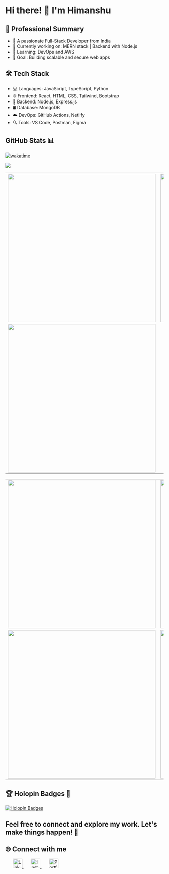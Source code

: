 # Hi there! 👋 I'm Himanshu

## 🚀 Professional Summary 

- 🎯 A passionate Full-Stack Developer from India  
- 💼 Currently working on: MERN stack | Backend with Node.js  
- 🌱 Learning: DevOps and AWS  
- 🚀 Goal: Building scalable and secure web apps  

## 🛠️ Tech Stack

- 💻 Languages: JavaScript, TypeScript, Python
- 🌐 Frontend: React, HTML, CSS, Tailwind, Bootstrap
- 🔧 Backend: Node.js, Express.js
- 🛢️ Database: MongoDB
- ☁️ DevOps: GitHub Actions, Netlify
- 🔍 Tools: VS Code, Postman, Figma


## GitHub Stats 📊

<p align="center">

[![wakatime](https://wakatime.com/badge/user/c5cdcb76-220d-4e7d-9df4-a954e883d5c0.svg)](https://wakatime.com/@c5cdcb76-220d-4e7d-9df4-a954e883d5c0)

![](https://komarev.com/ghpvc/?username=himanshu561hi&color=green)
  
<table>
  <tr>
    <td>
      <a href="https://github.com/himanshu560hi">
        <img 
          src="https://github-readme-stats.vercel.app/api?username=himanshu560hi&count_private=true&include_all_commits=true&show_icons=true&title_color=007bff&text_color=e7e7e7&icon_color=007bff&bg_color=171c28" 
          width="470"
        />
      </a>
    </td>
    <td>
      <img 
        src="https://github-readme-streak-stats.herokuapp.com/?user=himanshu560hi&theme=dark" 
        width="470"
      />
    </td>
  </tr>
  <tr>
    <td colspan="2">
      <a href="https://github.com/himanshu560hi">
        <img 
          src="https://github-readme-stats.vercel.app/api/top-langs/?username=himanshu560hi&layout=compact&title_color=007bff&text_color=e7e7e7&icon_color=007bff&bg_color=171c28" 
          width="470"
        />
      </a>
    </td>
  </tr>

</table>
<table>
  <tr>
    <td>
      <a href="https://github.com/himanshu560hi">
        <img 
          src="https://github-readme-stats.vercel.app/api?username=himanshu560hi&count_private=true&include_all_commits=true&show_icons=true&title_color=007bff&text_color=e7e7e7&icon_color=007bff&bg_color=171c28" 
          width="470"
        />
      </a>
    </td>
    <td>
      <img 
        src="https://github-readme-streak-stats.herokuapp.com/?user=himanshu560hi&theme=dark" 
        width="470"
      />
    </td>
  </tr>
  <tr>
    <td align="center">
      <a href="https://github.com/himanshu560hi">
        <img 
          src="https://github-readme-stats.vercel.app/api/top-langs/?username=himanshu560hi&layout=compact&title_color=007bff&text_color=e7e7e7&icon_color=007bff&bg_color=171c28" 
          width="470"
        />
      </a>
    </td>
    <td>
      <a href="https://holopin.io/@himanshu561hi">
        <img src="https://holopin.me/himanshu561hi" width="470"/>
      </a>
    </td>
  </tr>
</table>

</p>

## 🏆 Holopin Badges 🌟

[![Holopin Badges](https://holopin.me/himanshu561hi)](https://holopin.io/@himanshu561hi)

## Feel free to connect and explore my work. Let's make things happen! 🚀
## 🌐 Connect with me

&nbsp; &nbsp; &nbsp; <a href="https://linkedin.com/in/himanshu561hi" target="_blank">
  <img src="https://cdn-icons-png.flaticon.com/512/174/174857.png" width="30" alt="LinkedIn"/>
</a> &nbsp; &nbsp; &nbsp;
<a href="https://instagram.com/_oye_himanshu" target="_blank">
  <img src="https://cdn-icons-png.flaticon.com/512/174/174855.png" width="30" alt="Instagram"/>
</a> &nbsp; &nbsp; &nbsp;
<a href="https://himanshu560hi.github.io/portfolio/" target="_blank">
  <img src="https://w7.pngwing.com/pngs/854/730/png-transparent-computer-icons-web-page-website-favicon-search-engine-optimization-symbol-website-icon-world-wide-web-icon-miscellaneous-blue-angle-thumbnail.png" width="30" alt="Portfolio"/>
</a>
